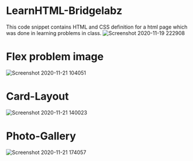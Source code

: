 # LearnHTML-Bridgelabz
This code snippet contains HTML and CSS definition for a html page which was done in learning problems in class. 
![Screenshot 2020-11-19 222908](https://user-images.githubusercontent.com/71806052/99698389-bdb37000-2ab6-11eb-8076-b12562853b6f.png)
# Flex problem image
![Screenshot 2020-11-21 104051](https://user-images.githubusercontent.com/71806052/99868178-38c77400-2be6-11eb-9fd5-ab6c2f0d769e.png)
# Card-Layout
![Screenshot 2020-11-21 140023](https://user-images.githubusercontent.com/71806052/99871572-ee53f080-2c01-11eb-9b91-447f8f866332.png)
# Photo-Gallery
![Screenshot 2020-11-21 174057](https://user-images.githubusercontent.com/71806052/99877056-74336400-2c21-11eb-9bc5-34a259253889.png)

